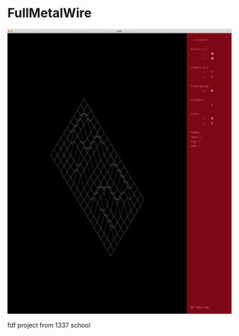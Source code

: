 # FullMetalWire

<p align="center">
	<img  src="./FMW ScreenShot 07:20.png" width="1280" height="640" />
</p>

fdf project from 1337 school

